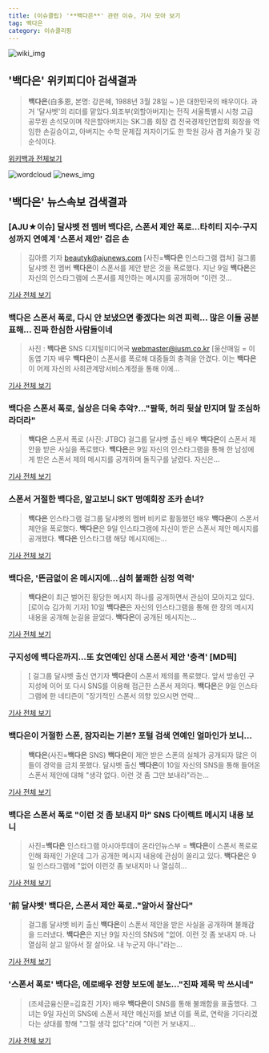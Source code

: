 ```yaml
---
title: (이슈클립) '**백다은**' 관련 이슈, 기사 모아 보기
tag: 백다은
category: 이슈클리핑
---
```

![wiki_img](https://user-images.githubusercontent.com/42597476/44503234-41136a80-a6d0-11e8-9071-6fc6418eafe4.png)
## **'**백다은**'** 위키피디아 검색결과
>**백다은**(白多恩, 본명: 강은혜, 1988년 3월 28일 ~ )은 대한민국의 배우이다. 과거 '달샤벳'의 리더를 맡았다.외조부(외할아버지)는 전직 서울특별시 시청 고급 공무원 손석모이며 작은할아버지는 SK그룹 회장 겸 전국경제인연합회 회장을 역임한 손길승이고, 아버지는 수학 문제집 저자이기도 한 학원 강사 겸 저술가 및 강순식이다.

<a href="https://ko.wikipedia.org/wiki/백다은" target="_blank">위키백과 전체보기</a>

![wordcloud](https://s3.ap-northeast-2.amazonaws.com/lyrics101-wordcloud/2018-09-10-1536574209.png)
![news_img](https://user-images.githubusercontent.com/42597476/44507050-1206f400-a6e4-11e8-8d98-7ffbfebb353f.png)
## **'**백다은**'** 뉴스속보 검색결과
### [AJU★이슈] 달샤벳 전 멤버 **백다은**, 스폰서 제안 폭로…타히티 지수·구지성까지 연예계 '스폰서 제안' 검은 손

>김아름 기자 beautyk@ajunews.com [사진=**백다은** 인스타그램 캡쳐] 걸그룹 달샤벳 전 멤버 **백다은**이 스폰서를 제안 받은 것을 폭로했다. 지난 9일 **백다은**은 자신의 인스타그램에 스폰서를 제안하는 메시지를 공개하며 “이런 것...

<a href="http://www.ajunews.com/view/20180910153334743" target="_blank">기사 전체 보기</a>

### **백다은** 스폰서 폭로, 다시 안 보냈으면 좋겠다는 의견 피력... 많은 이들 공분 표해... 진짜 한심한 사람들이네

>사진 : **백다은** SNS 디지털미디어국 webmaster@iusm.co.kr [울산매일 = 이동엽 기자 배우 **백다은**이 스폰서를 폭로해 대중들의 충격을 안겼다. 이는 **백다은**이 어제 자신의 사회관계망서비스계정을 통해 이에...

<a href="http://www.iusm.co.kr/news/articleView.html?idxno=816164" target="_blank">기사 전체 보기</a>

### **백다은** 스폰서 폭로, 실상은 더욱 추악?…"팔뚝, 허리 뒷살 만지며 말 조심하라더라"

>**백다은** 스폰서 폭로 (사진: JTBC) 걸그룹 달샤벳 출신 배우 **백다은**이 스폰서 제안을 받은 사실을 폭로했다. **백다은**은 9일 자신의 인스타그램을 통해 한 남성에게 받은 스폰서 제의 메시지를 공개하며 돌직구를 날렸다. 자신은...

<a href="http://www.jemin.com/news/articleView.html?idxno=538095" target="_blank">기사 전체 보기</a>

### 스폰서 거절한 **백다은**, 알고보니 SKT 명예회장 조카 손녀?

>**백다은** 인스타그램 걸그룹 달샤벳의 멤버 비키로 활동했던 배우 **백다은**이 스폰서 제안을 폭로했다. **백다은**은 9일 인스타그램에 자신이 받은 스폰서 제안 메시지를 공개했다. **백다은** 인스타그램 해당 메시지에는...

<a href="http://news.kmib.co.kr/article/view.asp?arcid=0012671372&code=61121111&cp=nv" target="_blank">기사 전체 보기</a>

### **백다은**, '뜬금없이 온 메시지에...심히 불쾌한 심정 역력'

>**백다은**이 최근 벌어진 황당한 메시지 하나를 공개하면서 관심이 모아지고 있다. [로이슈 김가희 기자] 10일 **백다은**은 자신의 인스타그램을 통해 한 장의 메시지 내용을 공개해 눈길을 끌었다. **백다은**이 공개된 메시지는...

<a href="http://www.lawissue.co.kr/view.php?ud=2018091018091651872d12411ff9_12" target="_blank">기사 전체 보기</a>

### 구지성에 **백다은**까지…또 女연예인 상대 스폰서 제안 '충격' [MD픽]

>[ 걸그룹 달샤벳 출신 연기자 **백다은**이 스폰서 제의를 폭로했다. 앞서 방송인 구지성에 이어 또 다시 SNS를 이용해 접근한 스폰서 제의다. **백다은**은 9일 인스타그램에 한 네티즌이 "장기적인 스폰서 의향 있으시면 연락...

<a href="http://www.mydaily.co.kr/new_yk/html/read.php?newsid=201809101833824829&ext=na" target="_blank">기사 전체 보기</a>

### **백다은**이 거절한 스폰, 잠자리는 기본? 포털 검색 연예인 얼마인가 보니…

>**백다은**(사진=**백다은** SNS) **백다은**이 제안 받은 스폰의 실체가 공개되자 많은 이들이 경악을 금치 못했다. 달샤벳 출신 **백다은**이 10일 자신의 SNS을 통해 들어온 스폰서 제안에 대해 "생각 없다. 이런 것 좀 그만 보내라"라는...

<a href="http://www.gnmaeil.com/news/articleView.html?idxno=382227" target="_blank">기사 전체 보기</a>

### **백다은** 스폰서 폭로 "이런 것 좀 보내지 마" SNS 다이렉트 메시지 내용 보니

>사진=**백다은** 인스타그램 아시아투데이 온라인뉴스부 = **백다은**이 스폰서 폭로로 인해 화제인 가운데 그가 공개한 메시지 내용에 관심이 쏠리고 있다. **백다은**은 9일 인스타그램에 "없어 이런것 좀 보내지마 나 열심히...

<a href="http://www.asiatoday.co.kr/view.php?key=20180910001803349" target="_blank">기사 전체 보기</a>

### '前 달샤벳' **백다은**, 스폰서 제안 폭로.."알아서 잘산다"

>걸그룹 달샤벳 비키 출신 **백다은**이 스폰서 제안을 받은 사실을 공개하며 불쾌감을 드러냈다. **백다은**은 지난 9일 자신의 SNS에 "없어. 이런 것 좀 보내지 마. 나 열심히 살고 알아서 잘 살아요. 내 누군지 아니"라는...

<a href="http://www.osen.co.kr/article/G1110986216" target="_blank">기사 전체 보기</a>

### '스폰서 폭로' **백다은**, 에로배우 전향 보도에 분노…"진짜 제목 막 쓰시네"

>  (조세금융신문=김효진 기자) 배우 **백다은**이 SNS를 통해 불쾌함을 표출했다.   그녀는 9일 자신의 SNS에 스폰서 제안 메신저를 보낸 이를 폭로, 연락을 기다리겠다는 상대를 향해 "그럴 생각 없다"라며 "이런 거 보내지...

<a href="http://www.tfnews.co.kr/news/article.html?no=52930" target="_blank">기사 전체 보기</a>


